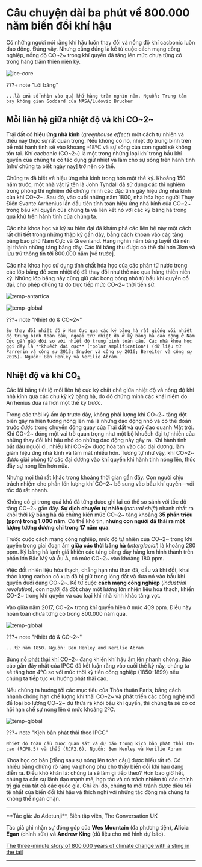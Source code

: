 # Câu chuyện dài ba phút về 800.000 năm biến đổi khí hậu

Có những người nói rằng khí hậu luôn thay đổi và nồng độ khí cacbonic luôn dao động. Đúng vậy. Nhưng cũng đúng là kể từ cuộc cách mạng công nghiệp, nồng độ CO~2~ trong khí quyển đã tăng lên mức chưa từng có trong hàng trăm thiên niên kỷ.

<!-- Vì vậy, đây là một đoạn video ngắn mà chúng tôi đã thực hiện để đưa biến đổi khí hậu và lượng khí thải carbon dioxide gần đây vào bối cảnh của 800.000 năm qua. -->

![ice-core](../assets/images/ice-core.jpeg)

???+ note "Lõi băng" 

    ...là cửa sổ nhìn vào quá khứ hàng trăm nghìn năm. Nguồn: Trung tâm bay không gian Goddard của NASA/Ludovic Brucker

## Mỗi liên hệ giữa nhiệt độ và khí CO~2~

Trái đất có **hiệu ứng nhà kính** (*greenhouse effect*) một cách tự nhiên và điều này thực sự rất quan trọng. Nếu không có nó, nhiệt độ trung bình trên bề mặt hành tinh sẽ vào khoảng -18ºC và sự sống của con người sẽ không tồn tại. Khí cacbonic (CO~2~) là một trong những loại khí trong bầu khí quyển của chúng ta có tác dụng giữ nhiệt và làm cho sự sống trên hành tinh [như chúng ta biết ngày nay] trở nên có thể.

Chúng ta đã biết về hiệu ứng nhà kính trong hơn một thế kỷ. Khoảng 150 năm trước, một nhà vật lý tên là John Tyndall đã sử dụng các thí nghiệm trong phòng thí nghiệm để chứng minh các đặc tính gây hiệu ứng nhà kính của khí CO~2~. Sau đó, vào cuối những năm 1800, nhà hóa học người Thụy Điển Svante Arrhenius lần đầu tiên tính toán hiệu ứng nhà kính của CO~2~ trong bầu khí quyển của chúng ta và liên kết nó với các kỷ băng hà trong quá khứ trên hành tinh của chúng ta.

Các nhà khoa học và kỹ sư hiện đại đã khám phá các liên hệ này một cách rất chi tiết trong những thập kỷ gần đây, bằng cách khoan vào các tảng băng bao phủ Nam Cực và Greenland. Hàng nghìn năm băng tuyết đã nén lại thành những tảng băng dày. Các lõi băng thu được có thể dài hơn 3km và lưu trữ thông tin tới 800.000 năm [về trước].

Các nhà khoa học sử dụng tính chất hóa học của các phân tử nước trong các lớp băng để xem nhiệt độ đã thay đổi như thế nào qua hàng thiên niên kỷ. Những lớp băng này cũng giữ các bong bóng nhỏ từ bầu khí quyển cổ đại, cho phép chúng ta đo trực tiếp mức CO~2~ thời tiền sử.

![temp-antartica](../assets/images/temp-antartica.webp)

![temp-global](../assets/images/temp-global.webp)

???+ note "Nhiệt độ & CO~2~"

    Sự thay đổi nhiệt độ ở Nam Cực qua các kỷ băng hà rất giống với nhiệt độ trung bình toàn cầu, ngoại trừ nhiệt độ ở kỷ băng hà dao động ở Nam Cực gần gấp đôi so với nhiệt độ trung bình toàn cầu. Các nhà khoa học gọi đây là **khuếch đại cực** (*polar amplification*) (dữ liệu từ Parrenin và cộng sự 2013; Snyder và cộng sự 2016; Bereiter và cộng sự 2015). Nguồn: Ben Henley và Nerilie Abram.

## Nhiệt độ và khí CO₂

Các lõi băng tiết lộ mối liên hệ cực kỳ chặt chẽ giữa nhiệt độ và nồng độ khí nhà kính qua các chu kỳ kỷ băng hà, do đó chứng minh các khái niệm do Arrhenius đưa ra hơn một thế kỷ trước.

Trong các thời kỳ ấm áp trước đây, không phải lượng khí CO~2~ tăng đột biến gây ra hiện tượng nóng lên mà là những dao động nhỏ và có thể đoán trước được trong chuyển động quay của Trái đất và quỹ đạo quanh Mặt trời. Khí CO~2~ đóng một vai trò quan trọng như một bộ khuếch đại tự nhiên của những thay đổi khí hậu nhỏ do những dao động này gây ra. Khi hành tinh bắt đầu nguội đi, nhiều khí CO~2~ được hòa tan vào các đại dương, làm giảm hiệu ứng nhà kính và làm mát nhiều hơn. Tương tự như vậy, khí CO~2~ được giải phóng từ các đại dương vào khí quyển khi hành tinh nóng lên, thúc đẩy sự nóng lên hơn nữa.

Nhưng mọi thứ rất khác trong khoảng thời gian gần đây. Con người chịu trách nhiệm cho phần lớn lượng khí CO~2~ bổ sung vào bầu khí quyển&mdash;với tốc độ rất nhanh.

Không có gì trong quá khứ đã từng được ghi lại có thể so sánh với tốc độ tăng CO~2~ gần đây. **Sự dịch chuyển tự nhiên** (*natural shift*) nhanh nhất ra khỏi thời kỳ băng hà đã chứng kiến mức CO~2~ tăng khoảng **35 phần triệu (ppm) trong 1.000 năm**. Có thể khó tin, **nhưng con người đã thải ra một lượng tương đương chỉ trong 17 năm qua**.

Trước cuộc cách mạng công nghiệp, mức độ tự nhiên của CO~2~ trong khí quyển trong giai đoạn ấm **giữa các thời băng hà** (*interglacial*) là khoảng 280 ppm. Kỷ băng hà lạnh giá khiến các tảng băng dày hàng km hình thành trên phần lớn Bắc Mỹ và Âu Á, có mức CO~2~ vào khoảng 180 ppm.

Việc đốt nhiên liệu hóa thạch, chẳng hạn như than đá, dầu và khí đốt, khai thác lượng carbon cổ xưa đã bị giữ trong lòng đất và đưa nó vào bầu khí quyển dưới dạng CO~2~. Kể từ cuộc **cách mạng công nghiệp** (*industrial revolution*), con người đã đốt cháy một lượng lớn nhiên liệu hóa thạch, khiến CO~2~ trong khí quyển và các loại khí nhà kính khác tăng vọt.

Vào giữa năm 2017, CO~2~ trong khí quyển hiện ở mức 409 ppm. Điều này hoàn toàn chưa từng có trong 800.000 năm qua.

![temp-global](../assets/images/temp-1850.webp)

???+ note "Nhiệt độ & CO~2~"

    ...từ năm 1850. Nguồn: Ben Henley and Nerilie Abram

[Bùng nổ phát thải khí CO~2~](https://gml.noaa.gov/ccgg/trends/) đang khiến khí hậu ấm lên nhanh chóng. Báo cáo gần đây nhất của IPCC đã kết luận rằng vào cuối thế kỷ này, chúng ta sẽ tăng hơn 4ºC so với mức thời kỳ tiền công nghiệp (1850-1899) nếu chúng ta tiếp tục xu hướng phát thải cao.

Nếu chúng ta hướng tới các mục tiêu của Thỏa thuận Paris, bằng cách nhanh chóng hạn chế lượng khí thải CO~2~ và phát triển các công nghệ mới để loại bỏ lượng CO~2~ dư thừa ra khỏi bầu khí quyển, thì chúng ta sẽ có cơ hội hạn chế sự nóng lên ở mức khoảng 2ºC.

![temp-global](../assets/images/temp-rcp.webp)

???+ note "Kịch bản phát thải theo IPCC"

    Nhiệt độ toàn cầu được quan sát và dự báo trong kịch bản phát thải CO₂ cao (RCP8.5) và thấp (RCP2.6). Nguồn: Ben Henley và Nerilie Abram

Khoa học cơ bản [đằng sau sự nóng lên toàn cầu] được hiểu rất rõ. Có nhiều bằng chứng rõ ràng và phong phú cho thấy biến đổi khí hậu đang diễn ra. Điều khó khăn là: chúng ta sẽ làm gì tiếp theo? Hơn bao giờ hết, chúng ta cần sự lãnh đạo mạnh mẽ, hợp tác và có trách nhiệm từ các chính trị gia của tất cả các quốc gia. Chỉ khi đó, chúng ta mới tránh được điều tồi tệ nhất của biến đổi khí hậu và thích nghi với những tác động mà chúng ta không thể ngăn chặn.

<hr/>
**Tác giả: Jo Adetunji**, Biên tập viên, The Conversation UK

Tác giả ghi nhận sự đóng góp của **Wes Mountain** (đa phương tiện), **Alicia Egan** (chỉnh sửa) và **Andrew King** (dữ liệu cho mô hình dự báo).

[The three-minute story of 800,000 years of climate change with a sting in the tail](https://theconversation.com/the-three-minute-story-of-800-000-years-of-climate-change-with-a-sting-in-the-tail-73368)
<hr/>